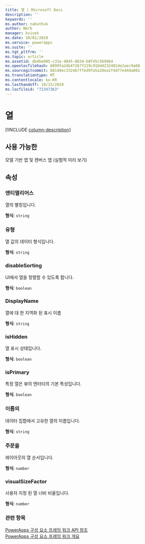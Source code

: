 ```yaml
---
title: 열 | Microsoft Docs
description: ''
keywords: ''
ms.author: nabuthuk
author: Nkrb
manager: kvivek
ms.date: 10/01/2019
ms.service: powerapps
ms.suite: ''
ms.tgt_pltfrm: ''
ms.topic: article
ms.assetid: db4be085-c31e-4045-8834-b0f45c569964
ms.openlocfilehash: 6099fa24b47267f219c910d42324014e2aec9a68
ms.sourcegitcommit: b8148ec3324b7ffed9fa5a28ea1f4df7e444a081
ms.translationtype: MT
ms.contentlocale: ko-KR
ms.lasthandoff: 10/15/2019
ms.locfileid: "72347363"
---
```

# <a name="column"></a>열

[!INCLUDE [column-description](includes/column-description.md)]

## <a name="available-for"></a>사용 가능한 

모델 기반 앱 및 캔버스 앱 (실험적 미리 보기)

## <a name="properties"></a>속성

### <a name="alias"></a>앤티앨리어스

열의 별칭입니다.

**형식**: `string`

### <a name="datatype"></a>유형

열 값의 데이터 형식입니다.

**형식**: `string`

### <a name="disablesorting"></a>disableSorting

UI에서 열을 정렬할 수 있도록 합니다.

**형식**: `boolean`<br />

### <a name="displayname"></a>DisplayName

열에 대 한 지역화 된 표시 이름

**형식**: `string`

### <a name="ishidden"></a>isHidden

열 표시 상태입니다.

**형식**: `boolean`<br />

### <a name="isprimary"></a>isPrimary

특정 열은 뷰의 엔터티의 기본 특성입니다.

**형식**: `boolean`<br />

### <a name="name"></a>이름의

데이터 집합에서 고유한 열의 이름입니다.

**형식**: `string`

### <a name="order"></a>주문을

레이아웃의 열 순서입니다.

**형식**: `number`

### <a name="visualsizefactor"></a>visualSizeFactor

사용자 지정 된 열 너비 비율입니다. 

**형식**: `number`


### <a name="related-topics"></a>관련 항목

[PowerApps 구성 요소 프레임 워크 API 참조](../reference/index.md)<br/>
[PowerApps 구성 요소 프레임 워크 개요](../overview.md)